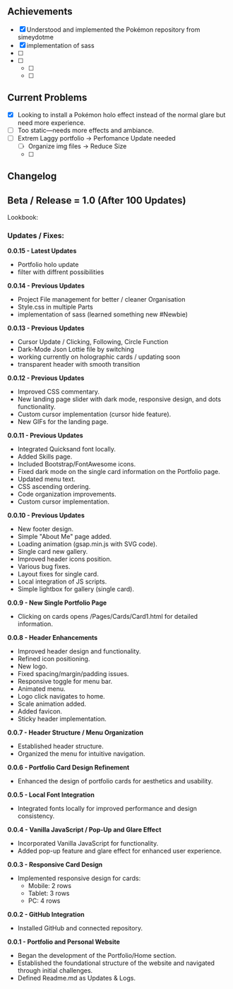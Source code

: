 <!-- ROADMAP -->
## Achievements

- [x] Understood and implemented the Pokémon repository from simeydotme
- [x] implementation of sass 
- [ ] 
- [ ] 
    - [ ] 
    - [ ] 

<!-- Current Challenges -->
## Current Problems

- [x] Looking to install a Pokémon holo effect instead of the normal glare but need more experience.
- [ ] Too static—needs more effects and ambiance.
- [ ] Extrem Laggy portfolio -> Perfomance Update needed
    - [ ] Organize img files -> Reduce Size
    - [ ] 


<!--
Notes for myself:

- PC View ab 1024px
Ohne @media screen attribute

- Tablet View bis 1024px
@media screen and (max-width: 1024 px)

- /* Handy View bis 480px */
@media screen and (max-width: 480px)

Body mit  min-width: 360px attribute.

-->


<!-- Changelog -->
## Changelog

## Beta / Release = 1.0 (After 100 Updates)

Lookbook:

### Updates / Fixes:

**0.0.15 - Latest Updates**
- Portfolio holo update
- filter with diffrent possibilities

**0.0.14 - Previous Updates**
- Project File management for better / cleaner Organisation
- Style.css in multiple Parts
- implementation of sass (learned something new #Newbie)

**0.0.13 - Previous Updates**
- Cursor Update / Clicking, Following, Circle Function
- Dark-Mode Json Lottie file by switching
- working currently on holographic cards / updating soon
- transparent header with smooth transition

**0.0.12 - Previous Updates**
- Improved CSS commentary.
- New landing page slider with dark mode, responsive design, and dots functionality.
- Custom cursor implementation (cursor hide feature).
- New GIFs for the landing page.

**0.0.11 - Previous Updates**
- Integrated Quicksand font locally.
- Added Skills page.
- Included Bootstrap/FontAwesome icons.
- Fixed dark mode on the single card information on the Portfolio page.
- Updated menu text.
- CSS ascending ordering.
- Code organization improvements.
- Custom cursor implementation.

**0.0.10 - Previous Updates**
- New footer design.
- Simple "About Me" page added.
- Loading animation (gsap.min.js with SVG code).
- Single card new gallery.
- Improved header icons position.
- Various bug fixes.
- Layout fixes for single card.
- Local integration of JS scripts.
- Simple lightbox for gallery (single card).

**0.0.9 - New Single Portfolio Page**
- Clicking on cards opens /Pages/Cards/Card1.html for detailed information.

**0.0.8 - Header Enhancements**
- Improved header design and functionality.
- Refined icon positioning.
- New logo.
- Fixed spacing/margin/padding issues.
- Responsive toggle for menu bar.
- Animated menu.
- Logo click navigates to home.
- Scale animation added.
- Added favicon.
- Sticky header implementation.

**0.0.7 - Header Structure / Menu Organization**
- Established header structure.
- Organized the menu for intuitive navigation.

**0.0.6 - Portfolio Card Design Refinement**
- Enhanced the design of portfolio cards for aesthetics and usability.

**0.0.5 - Local Font Integration**
- Integrated fonts locally for improved performance and design consistency.

**0.0.4 - Vanilla JavaScript / Pop-Up and Glare Effect**
- Incorporated Vanilla JavaScript for functionality.
- Added pop-up feature and glare effect for enhanced user experience.

**0.0.3 - Responsive Card Design**
- Implemented responsive design for cards:
  - Mobile: 2 rows
  - Tablet: 3 rows
  - PC: 4 rows

**0.0.2 - GitHub Integration**
- Installed GitHub and connected repository.

**0.0.1 - Portfolio and Personal Website**
- Began the development of the Portfolio/Home section.
- Established the foundational structure of the website and navigated through initial challenges.
- Defined Readme.md as Updates & Logs.
</details>